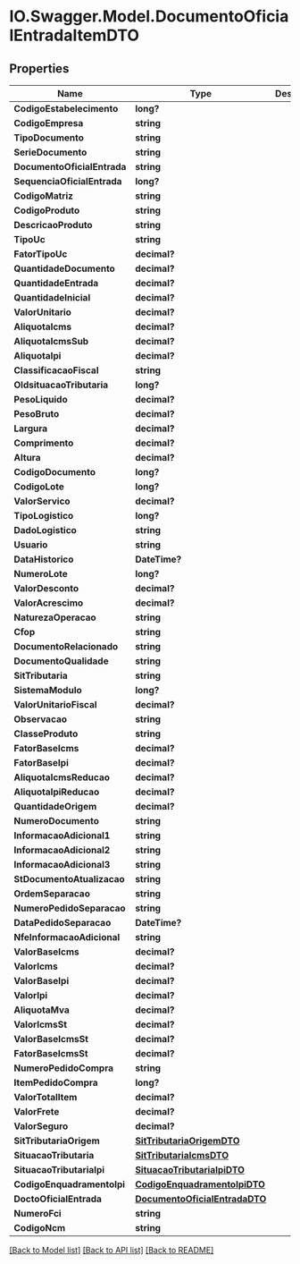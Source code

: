 # IO.Swagger.Model.DocumentoOficialEntradaItemDTO
## Properties

Name | Type | Description | Notes
------------ | ------------- | ------------- | -------------
**CodigoEstabelecimento** | **long?** |  | [optional] 
**CodigoEmpresa** | **string** |  | [optional] 
**TipoDocumento** | **string** |  | [optional] 
**SerieDocumento** | **string** |  | [optional] 
**DocumentoOficialEntrada** | **string** |  | [optional] 
**SequenciaOficialEntrada** | **long?** |  | [optional] 
**CodigoMatriz** | **string** |  | [optional] 
**CodigoProduto** | **string** |  | [optional] 
**DescricaoProduto** | **string** |  | [optional] 
**TipoUc** | **string** |  | [optional] 
**FatorTipoUc** | **decimal?** |  | [optional] 
**QuantidadeDocumento** | **decimal?** |  | [optional] 
**QuantidadeEntrada** | **decimal?** |  | [optional] 
**QuantidadeInicial** | **decimal?** |  | [optional] 
**ValorUnitario** | **decimal?** |  | [optional] 
**AliquotaIcms** | **decimal?** |  | [optional] 
**AliquotaIcmsSub** | **decimal?** |  | [optional] 
**AliquotaIpi** | **decimal?** |  | [optional] 
**ClassificacaoFiscal** | **string** |  | [optional] 
**OldsituacaoTributaria** | **long?** |  | [optional] 
**PesoLiquido** | **decimal?** |  | [optional] 
**PesoBruto** | **decimal?** |  | [optional] 
**Largura** | **decimal?** |  | [optional] 
**Comprimento** | **decimal?** |  | [optional] 
**Altura** | **decimal?** |  | [optional] 
**CodigoDocumento** | **long?** |  | [optional] 
**CodigoLote** | **long?** |  | [optional] 
**ValorServico** | **decimal?** |  | [optional] 
**TipoLogistico** | **long?** |  | [optional] 
**DadoLogistico** | **string** |  | [optional] 
**Usuario** | **string** |  | [optional] 
**DataHistorico** | **DateTime?** |  | [optional] 
**NumeroLote** | **long?** |  | [optional] 
**ValorDesconto** | **decimal?** |  | [optional] 
**ValorAcrescimo** | **decimal?** |  | [optional] 
**NaturezaOperacao** | **string** |  | [optional] 
**Cfop** | **string** |  | [optional] 
**DocumentoRelacionado** | **string** |  | [optional] 
**DocumentoQualidade** | **string** |  | [optional] 
**SitTributaria** | **string** |  | [optional] 
**SistemaModulo** | **long?** |  | [optional] 
**ValorUnitarioFiscal** | **decimal?** |  | [optional] 
**Observacao** | **string** |  | [optional] 
**ClasseProduto** | **string** |  | [optional] 
**FatorBaseIcms** | **decimal?** |  | [optional] 
**FatorBaseIpi** | **decimal?** |  | [optional] 
**AliquotaIcmsReducao** | **decimal?** |  | [optional] 
**AliquotaIpiReducao** | **decimal?** |  | [optional] 
**QuantidadeOrigem** | **decimal?** |  | [optional] 
**NumeroDocumento** | **string** |  | [optional] 
**InformacaoAdicional1** | **string** |  | [optional] 
**InformacaoAdicional2** | **string** |  | [optional] 
**InformacaoAdicional3** | **string** |  | [optional] 
**StDocumentoAtualizacao** | **string** |  | [optional] 
**OrdemSeparacao** | **string** |  | [optional] 
**NumeroPedidoSeparacao** | **string** |  | [optional] 
**DataPedidoSeparacao** | **DateTime?** |  | [optional] 
**NfeInformacaoAdicional** | **string** |  | [optional] 
**ValorBaseIcms** | **decimal?** |  | [optional] 
**ValorIcms** | **decimal?** |  | [optional] 
**ValorBaseIpi** | **decimal?** |  | [optional] 
**ValorIpi** | **decimal?** |  | [optional] 
**AliquotaMva** | **decimal?** |  | [optional] 
**ValorIcmsSt** | **decimal?** |  | [optional] 
**ValorBaseIcmsSt** | **decimal?** |  | [optional] 
**FatorBaseIcmsSt** | **decimal?** |  | [optional] 
**NumeroPedidoCompra** | **string** |  | [optional] 
**ItemPedidoCompra** | **long?** |  | [optional] 
**ValorTotalItem** | **decimal?** |  | [optional] 
**ValorFrete** | **decimal?** |  | [optional] 
**ValorSeguro** | **decimal?** |  | [optional] 
**SitTributariaOrigem** | [**SitTributariaOrigemDTO**](SitTributariaOrigemDTO.md) |  | [optional] 
**SituacaoTributaria** | [**SitTributariaIcmsDTO**](SitTributariaIcmsDTO.md) |  | [optional] 
**SituacaoTributariaIpi** | [**SituacaoTributariaIpiDTO**](SituacaoTributariaIpiDTO.md) |  | [optional] 
**CodigoEnquadramentoIpi** | [**CodigoEnquadramentoIpiDTO**](CodigoEnquadramentoIpiDTO.md) |  | [optional] 
**DoctoOficialEntrada** | [**DocumentoOficialEntradaDTO**](DocumentoOficialEntradaDTO.md) |  | [optional] 
**NumeroFci** | **string** |  | [optional] 
**CodigoNcm** | **string** |  | [optional] 

[[Back to Model list]](../README.md#documentation-for-models) [[Back to API list]](../README.md#documentation-for-api-endpoints) [[Back to README]](../README.md)

